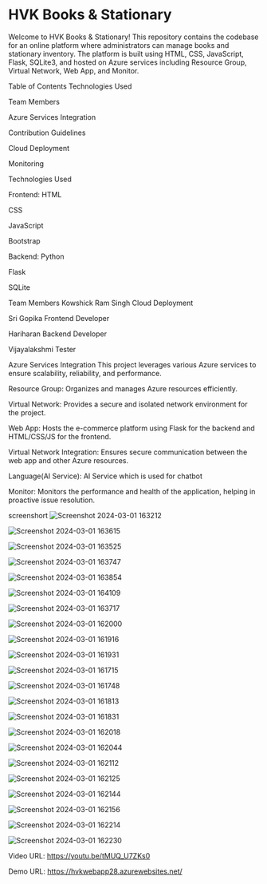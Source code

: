 # HVK Books & Stationary

Welcome to HVK Books & Stationary! This repository contains the codebase for an online platform where administrators can manage books and stationary inventory. The platform is built using HTML, CSS, JavaScript, Flask, SQLite3, and hosted on Azure services including Resource Group, Virtual Network, Web App, and Monitor.

Table of Contents
Technologies Used

Team Members

Azure Services Integration

Contribution Guidelines

Cloud Deployment

Monitoring

Technologies Used

Frontend:
HTML

CSS

JavaScript

Bootstrap

Backend:
Python

Flask

SQLite

Team Members
Kowshick Ram Singh Cloud Deployment

Sri Gopika Frontend Developer

Hariharan Backend Developer

 Vijayalakshmi Tester

Azure Services Integration
This project leverages various Azure services to ensure scalability, reliability, and performance.

Resource Group:
Organizes and manages Azure resources efficiently.

Virtual Network:
Provides a secure and isolated network environment for the project.

Web App:
Hosts the e-commerce platform using Flask for the backend and HTML/CSS/JS for the frontend.

Virtual Network Integration:
Ensures secure communication between the web app and other Azure resources.

Language(AI Service):
AI Service which is used for chatbot

Monitor:
Monitors the performance and health of the application, helping in proactive issue resolution.

screenshort
![Screenshot 2024-03-01 163212](https://github.com/Hariharan2811/HVK-Books-and-Staitonary/assets/153824797/df27c131-4dcc-4149-a15c-f7c19a9990b3)

![Screenshot 2024-03-01 163615](https://github.com/Hariharan2811/HVK-Books-and-Staitonary/assets/153824797/da1ee1dd-a3fb-4659-8efd-355cbbed687a)

![Screenshot 2024-03-01 163525](https://github.com/Hariharan2811/HVK-Books-and-Staitonary/assets/153824797/6bb139f4-25d4-430c-a9a1-f038d736892d)

![Screenshot 2024-03-01 163747](https://github.com/Hariharan2811/HVK-Books-and-Staitonary/assets/153824797/cadc2ad4-abe4-479b-87da-0b7fac97b025)

![Screenshot 2024-03-01 163854](https://github.com/Hariharan2811/HVK-Books-and-Staitonary/assets/153824797/904e237d-39d5-4bf9-be03-1e3faebf2563)

![Screenshot 2024-03-01 164109](https://github.com/Hariharan2811/HVK-Books-and-Staitonary/assets/153824797/5bbd4bed-a2f0-4cae-b418-0666a4a6bf18)

![Screenshot 2024-03-01 163717](https://github.com/Hariharan2811/HVK-Books-and-Staitonary/assets/153824797/cd9b747f-baab-4cb8-b16c-1af92636e628)

![Screenshot 2024-03-01 162000](https://github.com/Hariharan2811/HVK-Books-and-Staitonary/assets/153824797/b268894a-e3f4-4159-b75b-73cee07224f7)

![Screenshot 2024-03-01 161916](https://github.com/Hariharan2811/HVK-Books-and-Staitonary/assets/153824797/2cddd17c-8d71-41fd-88ac-4dc270e9d56f)

![Screenshot 2024-03-01 161931](https://github.com/Hariharan2811/HVK-Books-and-Staitonary/assets/153824797/79a82d88-e8ab-4412-ab44-844ecd44f6e9)

![Screenshot 2024-03-01 161715](https://github.com/Hariharan2811/HVK-Books-and-Staitonary/assets/153824797/dbd708dd-4e36-40f4-a93d-4bd9f9f140db)

![Screenshot 2024-03-01 161748](https://github.com/Hariharan2811/HVK-Books-and-Staitonary/assets/153824797/f1b3681d-3248-44d9-9022-928ee8b8a996)

![Screenshot 2024-03-01 161813](https://github.com/Hariharan2811/HVK-Books-and-Staitonary/assets/153824797/2eb8850b-f2b3-4223-b949-ad6c37665f77)

![Screenshot 2024-03-01 161831](https://github.com/Hariharan2811/HVK-Books-and-Staitonary/assets/153824797/0e9db050-c383-4b84-bf2f-6ecf1d5d25e7)

![Screenshot 2024-03-01 162018](https://github.com/Hariharan2811/HVK-Books-and-Staitonary/assets/153824797/f0f15835-fdde-4495-a058-9f9fab734f46)

![Screenshot 2024-03-01 162044](https://github.com/Hariharan2811/HVK-Books-and-Staitonary/assets/153824797/6c502e14-849b-4853-abcc-77b2ce7c9c2d)

![Screenshot 2024-03-01 162112](https://github.com/Hariharan2811/HVK-Books-and-Staitonary/assets/153824797/e7d78932-c33a-4af9-85ed-504fda99793a)

![Screenshot 2024-03-01 162125](https://github.com/Hariharan2811/HVK-Books-and-Staitonary/assets/153824797/3735c75a-dbeb-445b-9244-c7c812d2e1bf)

![Screenshot 2024-03-01 162144](https://github.com/Hariharan2811/HVK-Books-and-Staitonary/assets/153824797/dde21466-2cfd-4206-af5e-5b34a128e399)

![Screenshot 2024-03-01 162156](https://github.com/Hariharan2811/HVK-Books-and-Staitonary/assets/153824797/eab835f9-b342-4f5d-b8eb-2891649f83a4)

![Screenshot 2024-03-01 162214](https://github.com/Hariharan2811/HVK-Books-and-Staitonary/assets/153824797/040b6b25-8217-4b86-a635-0934b315af7c)

![Screenshot 2024-03-01 162230](https://github.com/Hariharan2811/HVK-Books-and-Staitonary/assets/153824797/90048a77-1510-473d-9e19-4ceed7f9e009)

Video URL:
https://youtu.be/tMUQ_U7ZKs0

Demo URL:
https://hvkwebapp28.azurewebsites.net/
